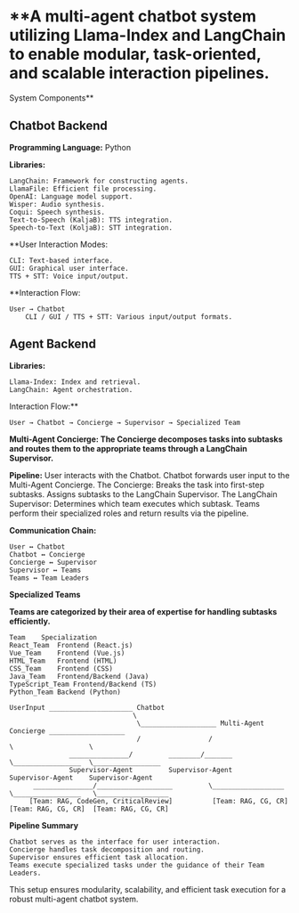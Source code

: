 
# **A multi-agent chatbot system utilizing Llama-Index and LangChain to enable modular, task-oriented, and scalable interaction pipelines.
System Components**

## Chatbot Backend

**Programming Language:** Python

**Libraries:**

    LangChain: Framework for constructing agents.
    LlamaFile: Efficient file processing.
    OpenAI: Language model support.
    Wisper: Audio synthesis.
    Coqui: Speech synthesis.
    Text-to-Speech (KaljaB): TTS integration.
    Speech-to-Text (KoljaB): STT integration.

**User Interaction Modes:

    CLI: Text-based interface.
    GUI: Graphical user interface.
    TTS + STT: Voice input/output.

**Interaction Flow:

    User → Chatbot
        CLI / GUI / TTS + STT: Various input/output formats.

## Agent Backend

**Libraries:**

    Llama-Index: Index and retrieval.
    LangChain: Agent orchestration.

Interaction Flow:**

    User → Chatbot → Concierge → Supervisor → Specialized Team

**Multi-Agent Concierge: The Concierge decomposes tasks into subtasks and routes them to the appropriate teams through a LangChain Supervisor.**

**Pipeline:**
    User interacts with the Chatbot.
    Chatbot forwards user input to the Multi-Agent Concierge.
    The Concierge:
        Breaks the task into first-step subtasks.
        Assigns subtasks to the LangChain Supervisor.
    The LangChain Supervisor:
        Determines which team executes which subtask.
    Teams perform their specialized roles and return results via the pipeline.

**Communication Chain:**

    User ↔ Chatbot
    Chatbot ↔ Concierge
    Concierge ↔ Supervisor
    Supervisor ↔ Teams
    Teams ↔ Team Leaders

**Specialized Teams**

**Teams are categorized by their area of expertise for handling subtasks efficiently.**
```mardown
Team	Specialization
React_Team	Frontend (React.js)
Vue_Team	Frontend (Vue.js)
HTML_Team	Frontend (HTML)
CSS_Team	Frontend (CSS)
Java_Team	Frontend/Backend (Java)
TypeScript_Team	Frontend/Backend (TS)
Python_Team	Backend (Python)
```

```text
UserInput _____________________ Chatbot
                               \
                                \___________________ Multi-Agent Concierge ___________________
                                /                 /                        \                   \
               _______________/         ________/_______                     \_________________  \_________________
               Supervisor-Agent         Supervisor-Agent                       Supervisor-Agent    Supervisor-Agent     
      _______________/___________________         \__________________           \_________________   \__________________
     [Team: RAG, CodeGen, CriticalReview]          [Team: RAG, CG, CR]           [Team: RAG, CG, CR]  [Team: RAG, CG, CR]
```

**Pipeline Summary**

    Chatbot serves as the interface for user interaction.
    Concierge handles task decomposition and routing.
    Supervisor ensures efficient task allocation.
    Teams execute specialized tasks under the guidance of their Team Leaders.

This setup ensures modularity, scalability, and efficient task execution for a robust multi-agent chatbot system.


